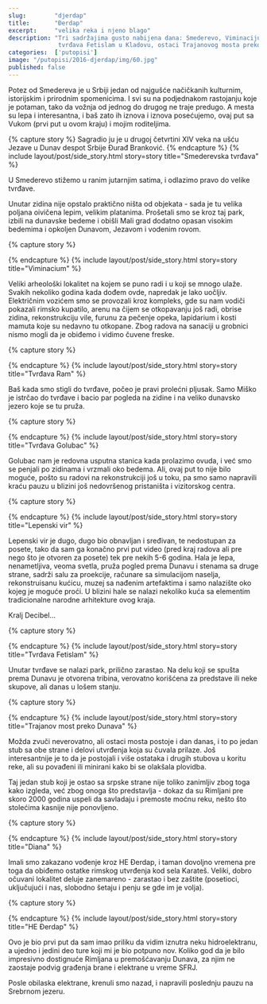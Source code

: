 ```yaml
---
slug:        "djerdap"
title:       "Đerdap"
excerpt:     "velika reka i njeno blago"
description: "Tri sadržajima gusto nabijena dana: Smederevo, Viminacijum, tvrđava Ram, tvrđava Golubac, Lepenski vir, 
              tvrđava Fetislam u Kladovu, ostaci Trajanovog mosta preko Dunava, obilazak HE Đerdap, Srebrno ostrvo"
categories:  ['putopisi']
image: "/putopisi/2016-djerdap/img/60.jpg"
published: false
---
```


Potez od Smedereva je u Srbiji jedan od najgušće načičkanih kulturnim, istorijskim i prirodnim spomenicima.
I svi su na podjednakom rastojanju koje je potaman, tako da vožnja od jednog do drugog ne traje predugo. A mesta
su lepa i interesantna, i baš zato ih iznova i iznova posećujemo, ovaj put sa Vukom (prvi put u ovom kraju) i
mojim roditeljima.

{% capture story %}
Sagradio ju je u drugoj četvrtini XIV veka na ušću Jezave u Dunav despot Srbije Đurađ Branković.
{% endcapture %}
{% include layout/post/side_story.html story=story title="Smederevska tvrđava" %}

U Smederevo stižemo u ranim jutarnjim satima, i odlazimo pravo do velike tvrđave.

Unutar zidina nije opstalo praktično ništa od objekata - sada je tu velika poljana oivičena lepim, velikim
platanima. Prošetali smo se kroz taj park, izbili na dunavske bedeme i obišli Mali grad dodatno opasan
visokim bedemima i opkoljen Dunavom, Jezavom i vodenim rovom.

{% capture story %}

{% endcapture %}
{% include layout/post/side_story.html story=story title="Viminacium" %}

Veliki arheološki lokalitet na kojem se puno radi i u koji se mnogo ulaže. Svakih nekoliko godina kada dođem
ovde, napredak je lako uočljiv. Električnim vozićem smo se provozali kroz kompleks, gde su nam vodiči pokazali
rimsko kupatilo, arenu na čijem se otkopavanju još radi, obrise zidina, rekonstrukciju vile, furunu za pečenje
opeka, lapidarium i kosti mamuta koje su nedavno tu otkopane. Zbog radova na sanaciji u grobnici nismo mogli da
je obiđemo i vidimo čuvene freske.

{% capture story %}

{% endcapture %}
{% include layout/post/side_story.html story=story title="Tvrđava Ram" %}

Baš kada smo stigli do tvrđave, počeo je pravi prolećni pljusak. Samo Miško je istrčao do tvrđave i bacio par
pogleda na zidine i na veliko dunavsko jezero koje se tu pruža.

{% capture story %}

{% endcapture %}
{% include layout/post/side_story.html story=story title="Tvrđava Golubac" %}

Golubac nam je redovna usputna stanica kada prolazimo ovuda, i već smo se penjali po zidinama i vrzmali oko
bedema. Ali, ovaj put to nije bilo moguće, pošto su radovi na rekonstrukciji još u toku, pa smo samo napravili
kraću pauzu u blizini još nedovršenog pristaništa i vizitorskog centra.


{% capture story %}

{% endcapture %}
{% include layout/post/side_story.html story=story title="Lepenski vir" %}

Lepenski vir je dugo, dugo bio obnavljan i sređivan, te nedostupan za posete, tako da sam ga konačno prvi put video
(pred kraj radova ali pre nego što je otvoren za posete) tek pre nekih 5-6 godina. Hala je lepa, nenametljiva,
veoma svetla, pruža pogled prema Dunavu i stenama sa druge strane, sadrži salu za proekcije, računare sa
simulacijom naselja, rekonstruisanu kućicu, muzej sa nađenim artefaktima i samo nalazište oko kojeg je moguće
proći. U blizini hale se nalazi nekoliko kuća sa elementim tradicionalne narodne arhitekture ovog kraja.

Kralj Decibel...

{% capture story %}

{% endcapture %}
{% include layout/post/side_story.html story=story title="Tvrđava Fetislam" %}

Unutar tvrđave se nalazi park, prilično zarastao. Na delu koji se spušta prema Dunavu je otvorena tribina,
verovatno korišćena za predstave ili neke skupove, ali danas u lošem stanju.

{% capture story %}

{% endcapture %}
{% include layout/post/side_story.html story=story title="Trajanov most preko Dunava" %}

Možda zvuči neverovatno, ali ostaci mosta postoje i dan danas, i to po jedan stub sa obe strane i delovi 
utvrđenja koja su čuvala prilaze. Još interesantnije je to da je postojali i više ostataka i drugih stubova
u koritu reke, ali su povađeni ili minirani kako bi se olakšala plovidba.

Taj jedan stub koji je ostao sa srpske strane nije toliko zanimljiv zbog toga kako izgleda, već zbog onoga
što predstavlja - dokaz da su Rimljani pre skoro 2000 godina uspeli da savladaju i premoste moćnu reku, nešto
što stolećima kasnije nije ponovljeno.

{% capture story %}

{% endcapture %}
{% include layout/post/side_story.html story=story title="Diana" %}

Imali smo zakazano vođenje kroz HE Đerdap, i taman dovoljno vremena pre toga da obiđemo ostatke rimskog utvrđenja
kod sela Karateš. Veliki, dobro očuvani lokalitet deluje zanemareno - zarastao i bez zaštite (posetioci, uključujući
i nas, slobodno šetaju i penju se gde im je volja).

{% capture story %}

{% endcapture %}
{% include layout/post/side_story.html story=story title="HE Đerdap" %}

Ovo je bio prvi put da sam imao priliku da vidim iznutra neku hidroelektranu, a ujedno i jedini deo ture koji mi
je bio potpuno nov. Koliko god da je bilo impresivno dostignuće Rimljana u premošćavanju Dunava, za njim
ne zaostaje podvig građenja brane i elektrane u vreme SFRJ.

Posle obilaska elektrane, krenuli smo nazad, i napravili poslednju pauzu na Srebrnom jezeru.